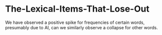 # The-Lexical-Items-That-Lose-Out
We have observed a positive spike for frequencies of certain words, presumably due to AI, can we similarly observe a collapse for other words.
